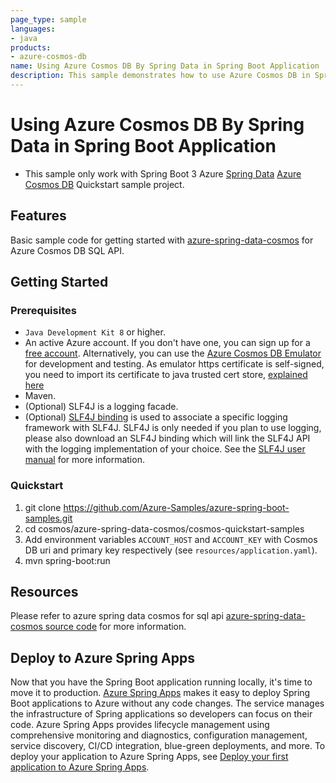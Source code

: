 ```yaml
---
page_type: sample
languages:
- java
products:
- azure-cosmos-db
name: Using Azure Cosmos DB By Spring Data in Spring Boot Application
description: This sample demonstrates how to use Azure Cosmos DB in Spring Boot application.
---
```


# Using Azure Cosmos DB By Spring Data in Spring Boot Application

* This sample only work with Spring Boot 3
Azure [Spring Data](https://spring.io/projects/spring-data) [Azure Cosmos DB](https://learn.microsoft.com/azure/cosmos-db/introduction) Quickstart sample project.

 
## Features

Basic sample code for getting started with [azure-spring-data-cosmos](https://github.com/Azure/azure-sdk-for-java/tree/main/sdk/spring/azure-spring-data-cosmos) for Azure Cosmos DB SQL API.

## Getting Started

### Prerequisites

- `Java Development Kit 8` or higher. 
- An active Azure account. If you don't have one, you can sign up for a [free account](https://azure.microsoft.com/free/). Alternatively, you can use the [Azure Cosmos DB Emulator](https://docs.microsoft.com/en-us/azure/cosmos-db/local-emulator) for development and testing. As emulator https certificate is self-signed, you need to import its certificate to java trusted cert store, [explained here](https://docs.microsoft.com/en-us/azure/cosmos-db/local-emulator-export-ssl-certificates)
- Maven.
- (Optional) SLF4J is a logging facade.
- (Optional) [SLF4J binding](http://www.slf4j.org/manual.html) is used to associate a specific logging framework with SLF4J. SLF4J is only needed if you plan to use logging, please also download an SLF4J binding which will link the SLF4J API with the logging implementation of your choice. See the [SLF4J user manual](http://www.slf4j.org/manual.html) for more information.


### Quickstart

1. git clone https://github.com/Azure-Samples/azure-spring-boot-samples.git
2. cd cosmos/azure-spring-data-cosmos/cosmos-quickstart-samples
3. Add environment variables `ACCOUNT_HOST` and `ACCOUNT_KEY` with Cosmos DB uri and primary key respectively (see `resources/application.yaml`).
4. mvn spring-boot:run

## Resources

Please refer to azure spring data cosmos for sql api [azure-spring-data-cosmos source code](https://github.com/Azure/azure-sdk-for-java/tree/main/sdk/spring/azure-spring-data-cosmos) for more information.

## Deploy to Azure Spring Apps

Now that you have the Spring Boot application running locally, it's time to move it to production. [Azure Spring Apps](https://learn.microsoft.com/azure/spring-apps/overview) makes it easy to deploy Spring Boot applications to Azure without any code changes. The service manages the infrastructure of Spring applications so developers can focus on their code. Azure Spring Apps provides lifecycle management using comprehensive monitoring and diagnostics, configuration management, service discovery, CI/CD integration, blue-green deployments, and more. To deploy your application to Azure Spring Apps, see [Deploy your first application to Azure Spring Apps](https://learn.microsoft.com/azure/spring-apps/quickstart?tabs=Azure-CLI).

